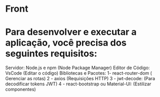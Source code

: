 # Front

# Para desenvolver e executar a aplicação, você precisa dos seguintes requisitos:

Servidor: Node.js e npm (Node Package Manager)
Editor de Código: VsCode (Editar o código)
Bibliotecas e Pacotes: 
1- react-router-dom ( Gerenciar as rotas)
2 - axios (Requisições HTTP)
3 - jwt-decode: (Para decodificar tokens JWT)
4 - react-bootstrap ou Material-UI: (Estilizar componentes)
